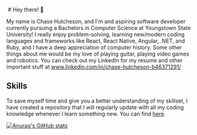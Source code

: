 <img src="" width="auto" />
# Hey there! 👋

My name is Chase Hutcheson, and I'm and aspiring software developer currently pursuing a Bachelors in Computer Science at Youngstown State University! I really enjoy problem-solving, learning new/modern coding languages and frameworks like React, React Native, Angular, .NET, and Ruby, and I have a deep appreciation of computer history. Some other things about me would be my love of playing guitar, playing video games and robotics. You can check out my LinkedIn for my resume and other important stuff at www.linkedin.com/in/chase-hutcheson-b46371291/

## Skills
To save myself time and give you a better understanding of my skillset, I have created a repository that I will regularly update with all my coding knowledge whenever I learn something new. You can find [here](https://github.com/ChaseHutcheson/Tutorials).

[![Anurag's GitHub stats](https://github-readme-stats.vercel.app/api?username=ChaseHutcheson&theme=chartreuse-dark)](https://github.com/anuraghazra/github-readme-stats)
